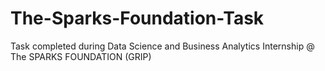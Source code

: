 # The-Sparks-Foundation-Task
Task completed during Data Science and Business Analytics Internship @ The SPARKS FOUNDATION (GRIP)
